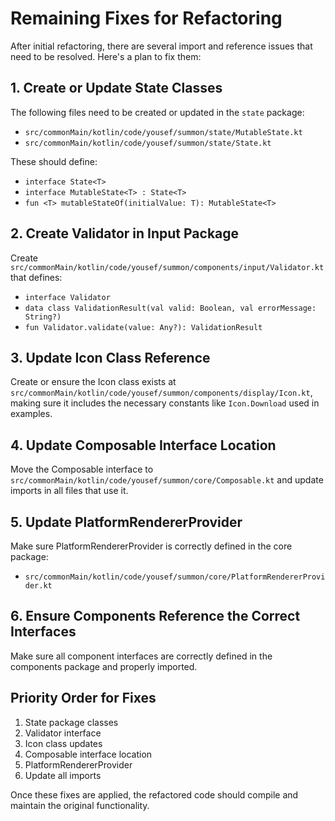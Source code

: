 # Remaining Fixes for Refactoring

After initial refactoring, there are several import and reference issues that need to be resolved. Here's a plan to fix them:

## 1. Create or Update State Classes

The following files need to be created or updated in the `state` package:

- `src/commonMain/kotlin/code/yousef/summon/state/MutableState.kt`
- `src/commonMain/kotlin/code/yousef/summon/state/State.kt` 

These should define:
- `interface State<T>`
- `interface MutableState<T> : State<T>`
- `fun <T> mutableStateOf(initialValue: T): MutableState<T>`

## 2. Create Validator in Input Package

Create `src/commonMain/kotlin/code/yousef/summon/components/input/Validator.kt` that defines:
- `interface Validator`
- `data class ValidationResult(val valid: Boolean, val errorMessage: String?)`
- `fun Validator.validate(value: Any?): ValidationResult`

## 3. Update Icon Class Reference

Create or ensure the Icon class exists at `src/commonMain/kotlin/code/yousef/summon/components/display/Icon.kt`, 
making sure it includes the necessary constants like `Icon.Download` used in examples.

## 4. Update Composable Interface Location

Move the Composable interface to `src/commonMain/kotlin/code/yousef/summon/core/Composable.kt` 
and update imports in all files that use it.

## 5. Update PlatformRendererProvider

Make sure PlatformRendererProvider is correctly defined in the core package:
- `src/commonMain/kotlin/code/yousef/summon/core/PlatformRendererProvider.kt`

## 6. Ensure Components Reference the Correct Interfaces

Make sure all component interfaces are correctly defined in the components package and properly imported.

## Priority Order for Fixes

1. State package classes
2. Validator interface
3. Icon class updates
4. Composable interface location
5. PlatformRendererProvider
6. Update all imports

Once these fixes are applied, the refactored code should compile and maintain the original functionality. 